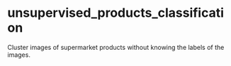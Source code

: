 # unsupervised_products_classification
Cluster images of supermarket products without knowing the labels of the images.
